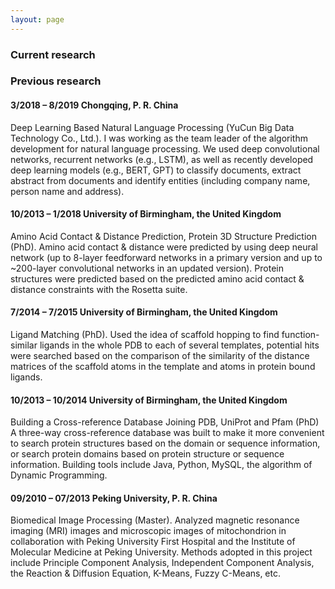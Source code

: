 ```yaml
---
layout: page
---
```


### Current research


### Previous research

#### 3/2018 – 8/2019 Chongqing, P. R. China
Deep Learning Based Natural Language Processing (YuCun Big Data Technology Co., Ltd.). I was working as the team leader of the algorithm development for natural language processing. We used deep convolutional networks, recurrent networks (e.g., LSTM), as well as recently developed deep learning models (e.g., BERT, GPT) to classify documents, extract abstract from documents and identify entities (including company name, person name and address). 

#### 10/2013 – 1/2018 University of Birmingham, the United Kingdom 
Amino Acid Contact & Distance Prediction, Protein 3D Structure Prediction (PhD). Amino acid contact & distance were predicted by using deep neural network (up to 8-layer feedforward networks in a primary version and up to ~200-layer convolutional networks in an updated version). Protein structures were predicted based on the predicted amino acid contact & distance constraints with the Rosetta suite.

#### 7/2014 – 7/2015 University of Birmingham, the United Kingdom 
Ligand Matching (PhD). Used the idea of scaffold hopping to find function-similar ligands in the whole PDB to each of several templates, potential hits were searched based on the comparison of the similarity of the distance matrices of the scaffold atoms in the template and atoms in protein bound ligands.

#### 10/2013 – 10/2014 University of Birmingham, the United Kingdom 
Building a Cross-reference Database Joining PDB, UniProt and Pfam (PhD)
A three-way cross-reference database was built to make it more convenient to search protein structures based on the domain or sequence information, or search protein domains based on protein structure or sequence information. Building tools include Java, Python, MySQL, the algorithm of Dynamic Programming.

#### 09/2010 – 07/2013 Peking University, P. R. China
Biomedical Image Processing (Master). Analyzed magnetic resonance imaging (MRI) images and microscopic images of mitochondrion in collaboration with Peking University First Hospital and the Institute of Molecular Medicine at Peking University. Methods adopted in this project include Principle Component Analysis, Independent Component Analysis, the Reaction & Diffusion Equation, K-Means, Fuzzy C-Means, etc. 
